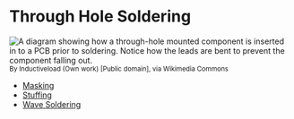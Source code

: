 # Through Hole Soldering

![A diagram showing how a through-hole mounted component is inserted in to a PCB prior to soldering. Notice how the leads are bent to prevent the component falling out.](https://upload.wikimedia.org/wikipedia/commons/2/21/Through-Hole_Mounted_Component.svg)
<sub>By Inductiveload (Own work) [Public domain], via Wikimedia Commons</sub>


- [Masking](Masking.html)
- [Stuffing](Stuffing.html)
- [Wave Soldering](Wave.html)

